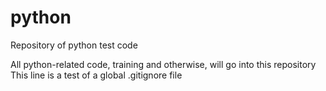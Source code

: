 python
======

Repository of python test code

All python-related code, training and otherwise, will go into this repository
This line is a test of a global .gitignore file
